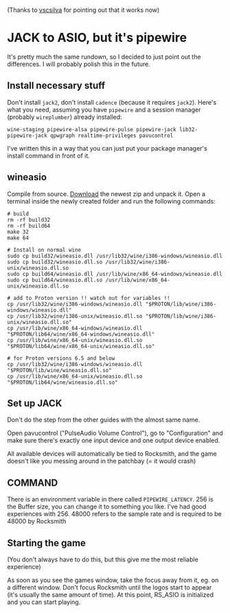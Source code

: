 (Thanks to [vscsilva](https://github.com/vscsilva) for pointing out that it works now)

# JACK to ASIO, but it's pipewire

It's pretty much the same rundown, so I decided to just point out the differences. I will probably polish this in the future.

## Install necessary stuff

Don't install `jack2`, don't install `cadence` (because it requires `jack2`). Here's what you need, assuming you have `pipewire` and a session manager (probably `wireplumber`) already installed:

`wine-staging pipewire-alsa pipewire-pulse pipewire-jack lib32-pipewire-jack qpwgraph realtime-privileges pavucontrol`

I've written this in a way that you can just put your package manager's install command in front of it.

## wineasio

Compile from source. [Download](https://github.com/wineasio/wineasio) the newest zip and unpack it. Open a terminal inside the newly created folder and run the following commands:

```
# build
rm -rf build32
rm -rf build64
make 32
make 64

# Install on normal wine
sudo cp build32/wineasio.dll /usr/lib32/wine/i386-windows/wineasio.dll
sudo cp build32/wineasio.dll.so /usr/lib32/wine/i386-unix/wineasio.dll.so
sudo cp build64/wineasio.dll /usr/lib/wine/x86_64-windows/wineasio.dll
sudo cp build64/wineasio.dll.so /usr/lib/wine/x86_64-unix/wineasio.dll.so

# add to Proton version !! watch out for variables !!
cp /usr/lib32/wine/i386-windows/wineasio.dll "$PROTON/lib/wine/i386-windows/wineasio.dll"
cp /usr/lib32/wine/i386-unix/wineasio.dll.so "$PROTON/lib/wine/i386-unix/wineasio.dll.so"
cp /usr/lib/wine/x86_64-windows/wineasio.dll "$PROTON/lib64/wine/x86_64-windows/wineasio.dll"
cp /usr/lib/wine/x86_64-unix/wineasio.dll.so "$PROTON/lib64/wine/x86_64-unix/wineasio.dll.so"

# for Proton versions 6.5 and below
cp /usr/lib32/wine/i386-windows/wineasio.dll "$PROTON/lib/wine/wineasio.dll.so"
cp /usr/lib/wine/x86_64-unix/wineasio.dll.so "$PROTON/lib64/wine/wineasio.dll.so"
```

## Set up JACK

Don't do the step from the other guides with the almost same name.

Open pavucontrol ("PulseAudio Volume Control"), go to "Configuration" and make sure there's exactly one input device and one output device enabled.

All available devices will automatically be tied to Rocksmith, and the game doesn't like you messing around in the patchbay (= it would crash)

## COMMAND

There is an environment variable in there called `PIPEWIRE_LATENCY`. 256 is the Buffer size, you can change it to something you like. I've had good experiences with 256. 48000 refers to the sample rate and is required to be 48000 by Rocksmith

## Starting the game

(You don't always have to do this, but this give me the most reliable experience)

As soon as you see the games window, take the focus away from it, eg. on a different window. Don't focus Rocksmith until the logos start to appear (it's usually the same amount of time). At this point, RS_ASIO is initialized and you can start playing.
